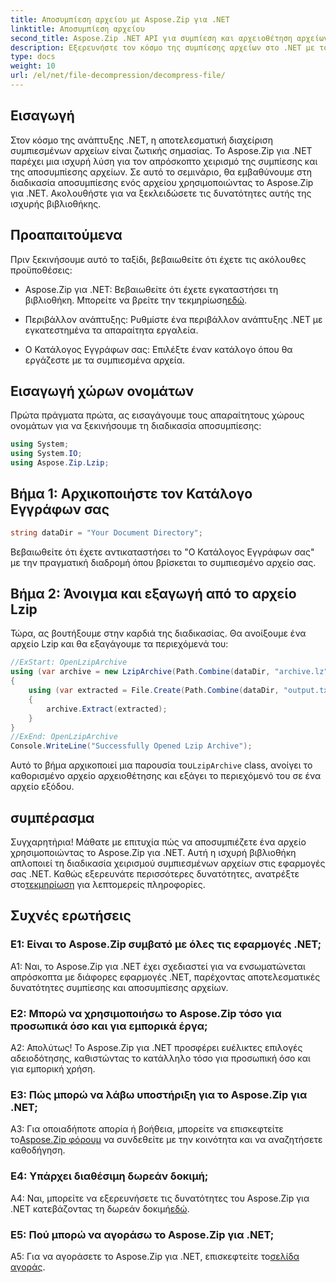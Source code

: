 ```yaml
---
title: Αποσυμπίεση αρχείου με Aspose.Zip για .NET
linktitle: Αποσυμπίεση αρχείου
second_title: Aspose.Zip .NET API για συμπίεση και αρχειοθέτηση αρχείων
description: Εξερευνήστε τον κόσμο της συμπίεσης αρχείων στο .NET με το Aspose.Zip. Μάθετε την τέχνη της αποσυμπίεσης αρχείων χωρίς κόπο.
type: docs
weight: 10
url: /el/net/file-decompression/decompress-file/
---
```

## Εισαγωγή

Στον κόσμο της ανάπτυξης .NET, η αποτελεσματική διαχείριση συμπιεσμένων αρχείων είναι ζωτικής σημασίας. Το Aspose.Zip για .NET παρέχει μια ισχυρή λύση για τον απρόσκοπτο χειρισμό της συμπίεσης και της αποσυμπίεσης αρχείων. Σε αυτό το σεμινάριο, θα εμβαθύνουμε στη διαδικασία αποσυμπίεσης ενός αρχείου χρησιμοποιώντας το Aspose.Zip για .NET. Ακολουθήστε για να ξεκλειδώσετε τις δυνατότητες αυτής της ισχυρής βιβλιοθήκης.

## Προαπαιτούμενα

Πριν ξεκινήσουμε αυτό το ταξίδι, βεβαιωθείτε ότι έχετε τις ακόλουθες προϋποθέσεις:

-  Aspose.Zip για .NET: Βεβαιωθείτε ότι έχετε εγκαταστήσει τη βιβλιοθήκη. Μπορείτε να βρείτε την τεκμηρίωση[εδώ](https://reference.aspose.com/zip/net/).

- Περιβάλλον ανάπτυξης: Ρυθμίστε ένα περιβάλλον ανάπτυξης .NET με εγκατεστημένα τα απαραίτητα εργαλεία.

- Ο Κατάλογος Εγγράφων σας: Επιλέξτε έναν κατάλογο όπου θα εργάζεστε με τα συμπιεσμένα αρχεία.

## Εισαγωγή χώρων ονομάτων

Πρώτα πράγματα πρώτα, ας εισαγάγουμε τους απαραίτητους χώρους ονομάτων για να ξεκινήσουμε τη διαδικασία αποσυμπίεσης:

```csharp
using System;
using System.IO;
using Aspose.Zip.Lzip;
```

## Βήμα 1: Αρχικοποιήστε τον Κατάλογο Εγγράφων σας

```csharp
string dataDir = "Your Document Directory";
```

Βεβαιωθείτε ότι έχετε αντικαταστήσει το "Ο Κατάλογος Εγγράφων σας" με την πραγματική διαδρομή όπου βρίσκεται το συμπιεσμένο αρχείο σας.

## Βήμα 2: Άνοιγμα και εξαγωγή από το αρχείο Lzip

Τώρα, ας βουτήξουμε στην καρδιά της διαδικασίας. Θα ανοίξουμε ένα αρχείο Lzip και θα εξαγάγουμε τα περιεχόμενά του:

```csharp
//ExStart: OpenLzipArchive
using (var archive = new LzipArchive(Path.Combine(dataDir, "archive.lz")))
{
    using (var extracted = File.Create(Path.Combine(dataDir, "output.txt")))
    {
        archive.Extract(extracted);
    }
}
//ExEnd: OpenLzipArchive
Console.WriteLine("Successfully Opened Lzip Archive");
```

 Αυτό το βήμα αρχικοποιεί μια παρουσία του`LzipArchive` class, ανοίγει το καθορισμένο αρχείο αρχειοθέτησης και εξάγει το περιεχόμενό του σε ένα αρχείο εξόδου.

## συμπέρασμα

 Συγχαρητήρια! Μάθατε με επιτυχία πώς να αποσυμπιέζετε ένα αρχείο χρησιμοποιώντας το Aspose.Zip για .NET. Αυτή η ισχυρή βιβλιοθήκη απλοποιεί τη διαδικασία χειρισμού συμπιεσμένων αρχείων στις εφαρμογές σας .NET. Καθώς εξερευνάτε περισσότερες δυνατότητες, ανατρέξτε στο[τεκμηρίωση](https://reference.aspose.com/zip/net/) για λεπτομερείς πληροφορίες.

## Συχνές ερωτήσεις

### Ε1: Είναι το Aspose.Zip συμβατό με όλες τις εφαρμογές .NET;

A1: Ναι, το Aspose.Zip για .NET έχει σχεδιαστεί για να ενσωματώνεται απρόσκοπτα με διάφορες εφαρμογές .NET, παρέχοντας αποτελεσματικές δυνατότητες συμπίεσης και αποσυμπίεσης αρχείων.

### Ε2: Μπορώ να χρησιμοποιήσω το Aspose.Zip τόσο για προσωπικά όσο και για εμπορικά έργα;

Α2: Απολύτως! Το Aspose.Zip για .NET προσφέρει ευέλικτες επιλογές αδειοδότησης, καθιστώντας το κατάλληλο τόσο για προσωπική όσο και για εμπορική χρήση.

### Ε3: Πώς μπορώ να λάβω υποστήριξη για το Aspose.Zip για .NET;

A3: Για οποιαδήποτε απορία ή βοήθεια, μπορείτε να επισκεφτείτε το[Aspose.Zip φόρουμ](https://forum.aspose.com/c/zip/37) να συνδεθείτε με την κοινότητα και να αναζητήσετε καθοδήγηση.

### Ε4: Υπάρχει διαθέσιμη δωρεάν δοκιμή;

 A4: Ναι, μπορείτε να εξερευνήσετε τις δυνατότητες του Aspose.Zip για .NET κατεβάζοντας τη δωρεάν δοκιμή[εδώ](https://releases.aspose.com/).

### Ε5: Πού μπορώ να αγοράσω το Aspose.Zip για .NET;

 A5: Για να αγοράσετε το Aspose.Zip για .NET, επισκεφτείτε το[σελίδα αγοράς](https://purchase.aspose.com/buy).